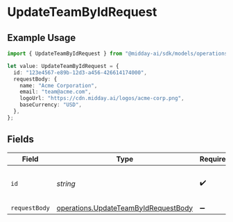 # UpdateTeamByIdRequest

## Example Usage

```typescript
import { UpdateTeamByIdRequest } from "@midday-ai/sdk/models/operations";

let value: UpdateTeamByIdRequest = {
  id: "123e4567-e89b-12d3-a456-426614174000",
  requestBody: {
    name: "Acme Corporation",
    email: "team@acme.com",
    logoUrl: "https://cdn.midday.ai/logos/acme-corp.png",
    baseCurrency: "USD",
  },
};
```

## Fields

| Field                                                                                        | Type                                                                                         | Required                                                                                     | Description                                                                                  | Example                                                                                      |
| -------------------------------------------------------------------------------------------- | -------------------------------------------------------------------------------------------- | -------------------------------------------------------------------------------------------- | -------------------------------------------------------------------------------------------- | -------------------------------------------------------------------------------------------- |
| `id`                                                                                         | *string*                                                                                     | :heavy_check_mark:                                                                           | N/A                                                                                          | 123e4567-e89b-12d3-a456-426614174000                                                         |
| `requestBody`                                                                                | [operations.UpdateTeamByIdRequestBody](../../models/operations/updateteambyidrequestbody.md) | :heavy_minus_sign:                                                                           | N/A                                                                                          |                                                                                              |